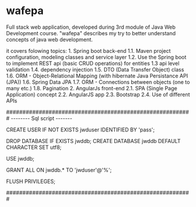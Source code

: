 # wafepa
Full stack web application, developed during 3rd module of Java Web Development course.
"wafepa" describes my try to better understand concepts of java web development.

it covers folowing topics:
    1. Spring boot back-end
        1.1. Maven project configuration, modeling classes and service layer
        1.2. Use the Spring boot to implement REST api (basic CRUD operations) for entities
        1.3 api level validation
        1.4. dependency injection
        1.5. DTO (Data Transfer Object) class
        1.6. ORM - Object-Relational Mapping (with hibernate Java Persistance API (JPA))
        1.6. Spring Data JPA
        1.7. ORM - Connections between objects (one to many etc.)
        1.8. Pagination
    2. AngularJs front-end
        2.1. SPA (Single Page Application) concept
        2.2. AngularJS app
        2.3. Bootstrap
        2.4. Use of different APIs




#########################################################
-------- Sql script -------


CREATE USER IF NOT EXISTS jwduser IDENTIFIED BY 'pass';

DROP DATABASE IF EXISTS jwddb;
CREATE DATABASE jwddb DEFAULT CHARACTER SET utf8;

USE jwddb;

GRANT ALL ON jwddb.* TO 'jwduser'@'%';

FLUSH PRIVILEGES;

#########################################################